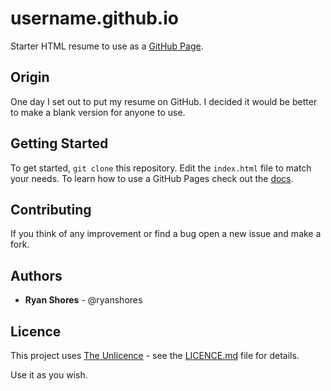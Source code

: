 # username.github.io

Starter HTML resume to use as a [GitHub Page](https://pages.github.com).

## Origin

One day I set out to put my resume on GitHub. I decided it would be better to make a blank version for anyone to use.

## Getting Started

To get started, `git clone` this repository. Edit the `index.html` file to match your needs. To learn how to use a GitHub Pages check out the [docs](https://pages.github.com).

## Contributing

If you think of any improvement or find a bug open a new issue and make a fork. 

## Authors

* **Ryan Shores** - @ryanshores

## Licence

This project uses [The Unlicence](https://choosealicense.com/licenses/unlicense/) - see the [LICENCE.md](LICENCE.md) file for details.

Use it as you wish. 